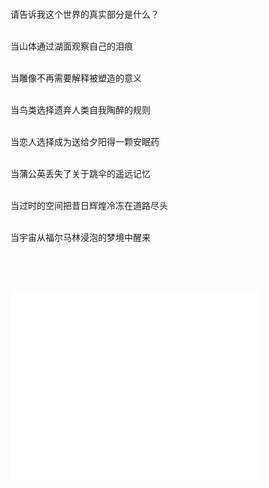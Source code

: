 <br>

请告诉我这个世界的真实部分是什么？

<br>当山体通过湖面观察自己的泪痕

<br>当雕像不再需要解释被塑造的意义

<br>当鸟类选择遗弃人类自我陶醉的规则

<br>当恋人选择成为送给夕阳得一颗安眠药

<br>当蒲公英丢失了关于跳伞的遥远记忆

<br>当过时的空间把昔日辉煌冷冻在道路尽头

<br>当宇宙从福尔马林浸泡的梦境中醒来



<br><br><br>



<iframe src="//player.bilibili.com/player.html?aid=571531353&bvid=BV1Ez4y1B7Jq&cid=1141656096&page=1&danmaku=0" scrolling="no" border="0" frameborder="no" framespacing="0" allowfullscreen="true" height=300 width=400> </iframe>

<br>

<br>

